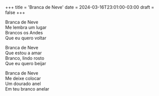 +++
title = 'Branca de Neve'
date = 2024-03-16T23:01:00-03:00
draft = false
+++

Branca de Neve  
Me lembra um lugar  
Brancos os Andes  
Que eu quero voltar  

Branca de Neve  
Que estou a amar  
Branco, lindo rosto  
Que eu quero beijar  

Branca de Neve  
Me deixe colocar  
Um dourado anel  
Em teu branco anelar  

